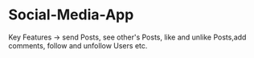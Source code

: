 # Social-Media-App
Key Features -> send Posts, see other's Posts, like and unlike Posts,add comments, follow and unfollow Users etc.
